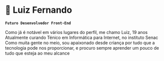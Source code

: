 # 🍃 Luiz Fernando

**`Futuro Desenvolvedor Front-End`**

Como já é notável em vários lugares do perfil, me chamo Luiz, 19 anos
Atualmente curando Ténico em Informática para Internet, no instituto Senac
Como muita gente no meio, sou apaixonado desde criança por tudo que a tecnologia pode nos proporcionar, e procuro sempre aprender um pouco de tudo que esteja ao meu alcance
